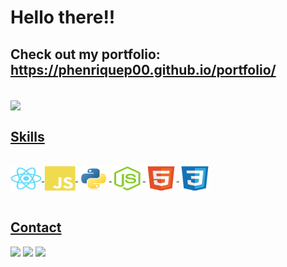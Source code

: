 #  Hello there!!

## Check out my portfolio: https://phenriquep00.github.io/portfolio/
</br>
 <div>
  <a href="https://github.com/phenriquep00">
   <img align="center" height="200" widtg="100%" src="https://github-readme-stats.vercel.app/api/top-langs/?username=phenriquep00&layout=compact&langs_count=5&theme=dracula"/>
   <!-- <img align="center" src="https://github-readme-stats.vercel.app/api?username=phenriquep00&show_icons=true&theme=dracula&include_all_commits=true&count_private=true&hide=issues"/> -->
</div>
 
 ## Skills
<div style="display: inline_block"><br>
 <img align="center" alt="Pedro-React" height="40" width="50" src="https://raw.githubusercontent.com/devicons/devicon/master/icons/react/react-original.svg">
 <img align="center" alt="Pedro-Js" height="40" width="50" src="https://raw.githubusercontent.com/devicons/devicon/master/icons/javascript/javascript-plain.svg">
 <img align="center" alt="Pedro-Python" height="40" width="50" src="https://raw.githubusercontent.com/devicons/devicon/1119b9f84c0290e0f0b38982099a2bd027a48bf1/icons/python/python-original.svg">
 <img align="center" alt="Pedro-Python" height="40" width="50" src="https://raw.githubusercontent.com/devicons/devicon/1119b9f84c0290e0f0b38982099a2bd027a48bf1/icons/nodejs/nodejs-original.svg">
  <img align="center" alt="Pedro-HTML" height="40" width="50" src="https://raw.githubusercontent.com/devicons/devicon/master/icons/html5/html5-original.svg">
  <img align="center" alt="Pedro-CSS" height="40" width="50" src="https://raw.githubusercontent.com/devicons/devicon/master/icons/css3/css3-original.svg">
</div>
  
</br>

## Contact 
<div> 
  <a href="https://www.linkedin.com/in/pedro-lima-255a33223/" target="_blank"><img src="https://img.shields.io/badge/-LinkedIn-%230077B5?style=for-the-badge&logo=linkedin&logoColor=dark" target="_blank"></a> 
  <a href="https://www.instagram.com/im.pedrooo/" target="_blank"><img src="https://img.shields.io/badge/-Instagram-%23E4405F?style=for-the-badge&logo=instagram&logoColor=darke" target="_blank"></a>
  <a href = "mailto: contact.pedrolima@gmail.com"><img src="https://img.shields.io/badge/-Gmail-%23333?style=for-the-badge&logo=gmail&logoColor=dark" target="_blank"></a>
 </br>
</br>
</div>

